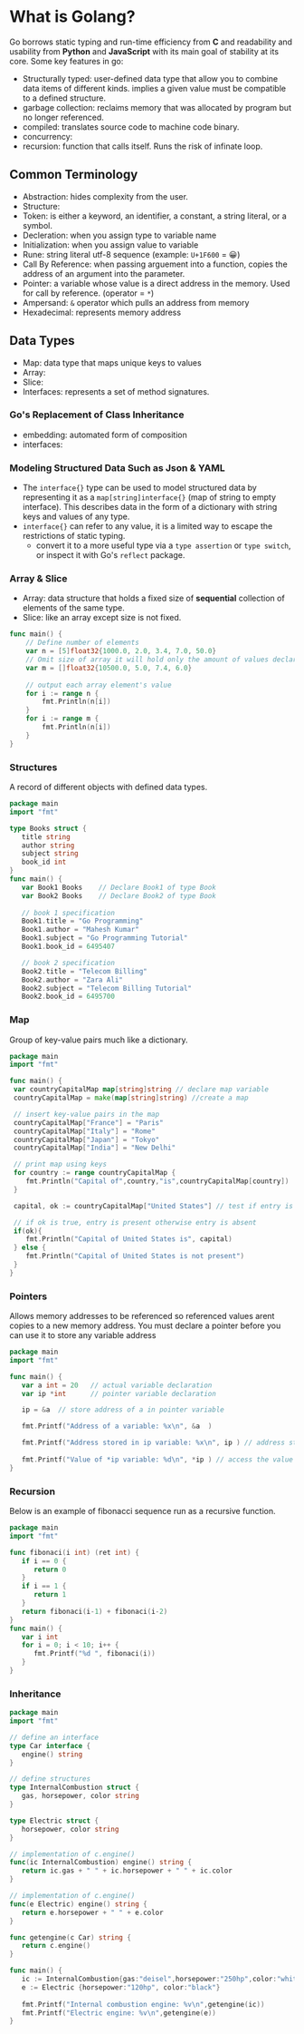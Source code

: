 # What is Golang?
Go borrows static typing and run-time efficiency from **C** and readability and usability from **Python** and **JavaScript** with its main goal of stability at its core. Some key features in go: 
- Structurally typed: user-defined data type that allow you to combine data items of different kinds. implies a given value must be compatible to a defined structure.
- garbage collection: reclaims memory that was allocated by program but no longer referenced.
- compiled: translates source code to machine code binary.
- concurrency: 
- recursion: function that calls itself. Runs the risk of infinate loop.




## Common Terminology
- Abstraction: hides complexity from the user. 
- Structure: 
- Token: is either a keyword, an identifier, a constant, a string literal, or a symbol.
- Decleration: when you assign type to variable name
- Initialization: when you assign value to variable
- Rune: string literal utf-8 sequence (example: `U+1F600` = 😀) 
- Call By Reference: when passing arguement into a function, copies the address of an argument into the parameter.
- Pointer: a variable whose value is a direct address in the memory. Used for call by reference. (operator = `*`)
- Ampersand: `&` operator which pulls an address from memory
- Hexadecimal: represents memory address


## Data Types
- Map: data type that maps unique keys to values
- Array:
- Slice:
- Interfaces: represents a set of method signatures.

### Go's Replacement of Class Inheritance
- embedding: automated form of composition
- interfaces: 

### Modeling Structured Data Such as Json & YAML
- The `interface{}` type can be used to model structured data by representing it as a `map[string]interface{}` (map of string to empty interface). This describes data in the form of a dictionary with string keys and values of any type.
- `interface{}` can refer to any value, it is a limited way to escape the restrictions of static typing.
    - convert it to a more useful type via a `type assertion` or `type switch`, or inspect it with Go's `reflect` package.

### Array & Slice
- Array: data structure that holds a fixed size of **sequential** collection of elements of the same type.
- Slice: like an array except size is not fixed. 
```go
func main() {
	// Define number of elements
	var n = [5]float32{1000.0, 2.0, 3.4, 7.0, 50.0}
	// Omit size of array it will hold only the amount of values declared. known as slice
	var m = []float32{10500.0, 5.0, 7.4, 6.0}
	
	// output each array element's value
	for i := range n {
		fmt.Println(n[i])
	}
	for i := range m {
		fmt.Println(n[i])
	}
}
```
### Structures
A record of different objects with defined data types.
```go
package main
import "fmt"

type Books struct {
   title string
   author string
   subject string
   book_id int
}
func main() {
   var Book1 Books    // Declare Book1 of type Book
   var Book2 Books    // Declare Book2 of type Book
 
   // book 1 specification
   Book1.title = "Go Programming"
   Book1.author = "Mahesh Kumar"
   Book1.subject = "Go Programming Tutorial"
   Book1.book_id = 6495407

   // book 2 specification
   Book2.title = "Telecom Billing"
   Book2.author = "Zara Ali"
   Book2.subject = "Telecom Billing Tutorial"
   Book2.book_id = 6495700
   ```
   
   ### Map 
   Group of key-value pairs much like a dictionary.
   ```go
   package main
   import "fmt"
   
func main() {
	var countryCapitalMap map[string]string // declare map variable
	countryCapitalMap = make(map[string]string) //create a map

	// insert key-value pairs in the map
	countryCapitalMap["France"] = "Paris"
	countryCapitalMap["Italy"] = "Rome"
	countryCapitalMap["Japan"] = "Tokyo"
	countryCapitalMap["India"] = "New Delhi"

	// print map using keys
	for country := range countryCapitalMap {
	   fmt.Println("Capital of",country,"is",countryCapitalMap[country])
	}

	capital, ok := countryCapitalMap["United States"] // test if entry is present in the map

	// if ok is true, entry is present otherwise entry is absent
	if(ok){
	   fmt.Println("Capital of United States is", capital)  
	} else {
	   fmt.Println("Capital of United States is not present") 
	}
}
 ```
 
   ### Pointers
   Allows memory addresses to be referenced so referenced values arent copies to a new memory address. 
   You must declare a pointer before you can use it to store any variable address
```go
package main
import "fmt"

func main() {
   var a int = 20   // actual variable declaration 
   var ip *int      // pointer variable declaration 

   ip = &a  // store address of a in pointer variable

   fmt.Printf("Address of a variable: %x\n", &a  )

   fmt.Printf("Address stored in ip variable: %x\n", ip ) // address stored in pointer variable 
   
   fmt.Printf("Value of *ip variable: %d\n", *ip ) // access the value using the pointer 
}
```

### Recursion
Below is an example of fibonacci sequence run as a recursive function.
```go
package main
import "fmt"

func fibonaci(i int) (ret int) {
   if i == 0 {
      return 0
   }
   if i == 1 {
      return 1
   }
   return fibonaci(i-1) + fibonaci(i-2)
}
func main() {
   var i int
   for i = 0; i < 10; i++ {
      fmt.Printf("%d ", fibonaci(i))
   }
}
```

### Inheritance

``` go
package main
import "fmt"

// define an interface
type Car interface {
   engine() string
}

// define structures
type InternalCombustion struct {
   gas, horsepower, color string
}

type Electric struct {
   horsepower, color string
}

// implementation of c.engine()
func(ic InternalCombustion) engine() string {
   return ic.gas + " " + ic.horsepower + " " + ic.color
}

// implementation of c.engine()
func(e Electric) engine() string {
   return e.horsepower + " " + e.color
}

func getengine(c Car) string {
   return c.engine()
}

func main() {
   ic := InternalCombustion{gas:"deisel",horsepower:"250hp",color:"white"}
   e := Electric {horsepower:"120hp", color:"black"}
   
   fmt.Printf("Internal combustion engine: %v\n",getengine(ic))
   fmt.Printf("Electric engine: %v\n",getengine(e))
}
```
